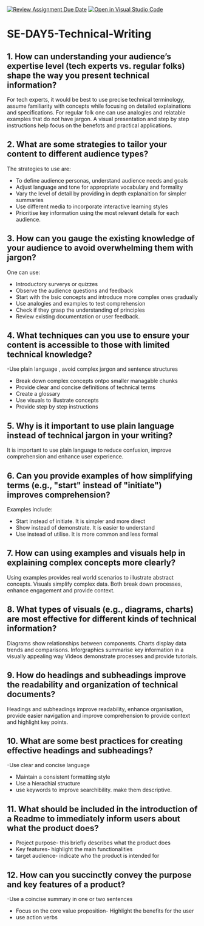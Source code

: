 [![Review Assignment Due Date](https://classroom.github.com/assets/deadline-readme-button-22041afd0340ce965d47ae6ef1cefeee28c7c493a6346c4f15d667ab976d596c.svg)](https://classroom.github.com/a/zsAR-pyY)
[![Open in Visual Studio Code](https://classroom.github.com/assets/open-in-vscode-2e0aaae1b6195c2367325f4f02e2d04e9abb55f0b24a779b69b11b9e10269abc.svg)](https://classroom.github.com/online_ide?assignment_repo_id=18463031&assignment_repo_type=AssignmentRepo)
# SE-DAY5-Technical-Writing
## 1. How can understanding your audience’s expertise level (tech experts vs. regular folks) shape the way you present technical information?
For tech experts, it would be best to use precise technical terminology, assume familiarity with concepts while focusing on detailed explainations and specifications.
For regular folk one can use analogies and relatable examples that do not have jargon. A visual presentation and step by step instructions help focus on the benefots and practical applications.

## 2. What are some strategies to tailor your content to different audience types?
The strategies to use are:
- To define audience personas, understand audience needs and goals
- Adjust language and tone for appropriate vocabulary and formality
- Vary the level of detail by providing in depth explanaition for simpler summaries
- Use different media to incorporate interactive learning styles
- Prioritise key information using the most relevant details for each audience.
  
## 3. How can you gauge the existing knowledge of your audience to avoid overwhelming them with jargon?
One can use:
- Introductory surverys or quizzes
- Observe the audience questions and feedback
- Start with the bsic concepts and introduce more complex ones gradually
- Use analogies and examples to test comprehension
- Check if they grasp the understanding of principles
- Review existing documentation or user feedback.
  
## 4. What techniques can you use to ensure your content is accessible to those with limited technical knowledge?
-Use plain language , avoid complex jargon and sentence structures
- Break down complex concepts ontpo smaller managable chunks
- Provide clear and concise definitions of technical terms
- Create a glossary
- Use visuals to illustrate concepts
- Provide step by step instructions
  
## 5. Why is it important to use plain language instead of technical jargon in your writing?
It is important to use plain language to reduce confusion, improve comprehension and enhance user experience.

## 6. Can you provide examples of how simplifying terms (e.g., "start" instead of "initiate") improves comprehension?
Examples include:
- Start instead of initiate. It is simpler and more direct
- Show instead of demonstrate. It is easier to understand
- Use instead of utilise. It is more common and less formal
  
## 7. How can using examples and visuals help in explaining complex concepts more clearly?
Using examples provides real world scenarios to illustrate abstract concepts. Visuals simplify complex data.
Both break down processes, enhance engagement and provide context. 

## 8. What types of visuals (e.g., diagrams, charts) are most effective for different kinds of technical information?
Diagrams show relationships between components. 
Charts display data trends and comparisons.
Inforgraphics summarise key information in a visually appealing way
Videos demonstrate processes and provide tutorials.

## 9. How do headings and subheadings improve the readability and organization of technical documents?
Headings and subheadings improve readability, enhance organisation, provide easier navigation and improve comprehension to provide context and highlight key points.

## 10. What are some best practices for creating effective headings and subheadings?
-Use clear and concise language
- Maintain a consistent formatting style
- Use a hierachial structure
- use keywords to improve searchibility. make them descriptive.
  
## 11. What should be included in the introduction of a Readme to immediately inform users about what the product does?
- Project purpose- this briefly describes what the product does
- Key features- highlight the main functionalities
- target audience- indicate who the product is intended for
  
## 12. How can you succinctly convey the purpose and key features of a product?
-Use a coincise summary in one or two sentences
- Focus on the core value proposition- Highlight the benefits for the user 
- use action verbs
